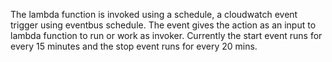 The lambda function is invoked using a schedule, a cloudwatch event trigger using eventbus schedule.
The event gives the action as an input to lambda function to run or work as invoker.
Currently the start event runs for every 15 minutes and the stop event runs for every 20 mins.
